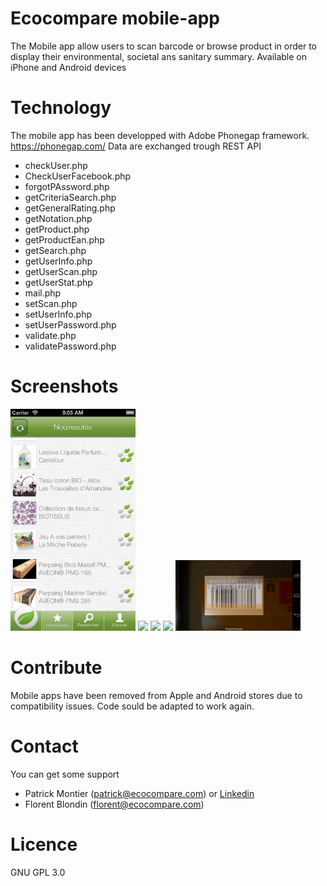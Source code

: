 # Ecocompare mobile-app
The Mobile app allow users to scan barcode or browse product in order to display their environmental, societal ans sanitary summary.
Available on iPhone and Android devices

# Technology
The mobile app has been developped with Adobe Phonegap framework. https://phonegap.com/
Data are exchanged trough REST API
* checkUser.php
* CheckUserFacebook.php
* forgotPAssword.php
* getCriteriaSearch.php
* getGeneralRating.php
* getNotation.php
* getProduct.php
* getProductEan.php
* getSearch.php
* getUserInfo.php
* getUserScan.php
* getUserStat.php
* mail.php
* setScan.php
* setUserInfo.php
* setUserPassword.php
* validate.php
* validatePassword.php

# Screenshots
<img src="/Screenshots/screen568x568.jpg" width="200"/>
<img src="/Screenshots/detailproduit.jpg" width="200"/>
<img src="/Screenshots/inscription.jpg" width="200"/>
<img src="/Screenshots/detailnote.jpg" width="200"/>
<img src="/Screenshots/scan.png" width="200"/>

# Contribute
Mobile apps have been removed from Apple and Android stores due to compatibility issues. Code sould be adapted to work again.

# Contact
You can get some support
* Patrick Montier (patrick@ecocompare.com) or [Linkedin](https://www.linkedin.com/in/montierpatrick/)
* Florent Blondin (florent@ecocompare.com)

# Licence
GNU GPL 3.0
